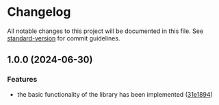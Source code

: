 # Changelog

All notable changes to this project will be documented in this file. See [standard-version](https://github.com/conventional-changelog/standard-version) for commit guidelines.

## 1.0.0 (2024-06-30)


### Features

* the basic functionality of the library has been implemented ([31e1894](https://github.com/saneksa/gql-query-transformer/commit/31e18942311adf185dcfaa3ea206b643abb55355))
